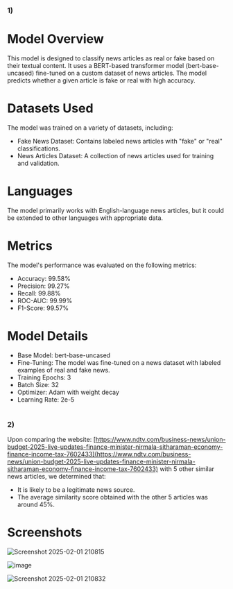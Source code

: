 ### 1)
# Model Overview
This model is designed to classify news articles as real or fake based on their textual content. It uses a BERT-based transformer model (bert-base-uncased) fine-tuned on a custom dataset of news articles. The model predicts whether a given article is fake or real with high accuracy.


# Datasets Used
The model was trained on a variety of datasets, including:

- Fake News Dataset: Contains labeled news articles with "fake" or "real" classifications.
- News Articles Dataset: A collection of news articles used for training and validation.
# Languages
The model primarily works with English-language news articles, but it could be extended to other languages with appropriate data.

# Metrics
The model's performance was evaluated on the following metrics:

- Accuracy: 99.58%
- Precision: 99.27%
- Recall: 99.88%
- ROC-AUC: 99.99%
- F1-Score: 99.57%
# Model Details
- Base Model: bert-base-uncased
- Fine-Tuning: The model was fine-tuned on a news dataset with labeled examples of real and fake news.
- Training Epochs: 3
- Batch Size: 32
- Optimizer: Adam with weight decay
- Learning Rate: 2e-5



# 


### 2)
Upon comparing the website:
  [https://www.ndtv.com/business-news/union-budget-2025-live-updates-finance-minister-nirmala-sitharaman-economy-finance-income-tax-7602433](https://www.ndtv.com/business-news/union-budget-2025-live-updates-finance-minister-nirmala-sitharaman-economy-finance-income-tax-7602433) 
with 5 other similar news articles, we determined that:
- It is likely to be a legitimate news source.
- The average similarity score obtained with the other 5 articles was around 45%.

# Screenshots


![Screenshot 2025-02-01 210815](https://github.com/user-attachments/assets/eaecdb1f-a02a-4701-bbb0-3626fe0073f1)



![image](https://github.com/user-attachments/assets/e1ec9a9b-7d8b-46ff-ae6e-6302864a5bc0)



![Screenshot 2025-02-01 210832](https://github.com/user-attachments/assets/7eff4b59-2726-4008-a447-d8ce34f6bda0)
